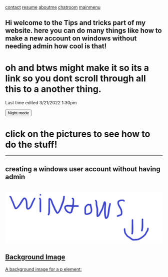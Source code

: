 [contact](https://neverlivedordied.github.io/contact.github.io/index.html)   [resume](https://neverlivedordied.github.io/resume/index.html)   [aboutme](https://neverlivedordied.github.io/About-Me/index.html)   [chatroom](https://neverlivedordied.github.io/chatroom/index.html) [mainmenu](https://neverlivedordied.github.io/index.html)
## Hi welcome to the Tips and tricks part of my website.  here you can do many things like how to make a new account on windows without needing admin how cool is that!
# oh and btws might make it so its a link so you dont scroll through all this to a another thing.
Last time edited 3/21/2022 1:30pm

<html>
<body>
<button type="button" onclick="myFunction()">Night mode</button>

<script>
function myFunction() {
  document.body.style.backgroundColor = "black";
document.body.style.color = "Blue"
} 

 </script>
</body>
</html>


# click on the pictures to see how to do the stuff!

---


## creating a windows user account without having admin
 
<br>
      <a href="https://neverlivedordied.github.io/create-a-windows-acc-without-admin/index.html">
         <img src="https://raw.githubusercontent.com/Neverlivedordied/Neverlivedordied.github.io/gh-pages/images/windows.png" class="img-responsive" alt=""> 
        




<body>

<h2>Background Image</h2>

<p>A background image for a p element:</p>

<p style="background-image: url('https://raw.githubusercontent.com/Neverlivedordied/Neverlivedordied.github.io/gh-pages/images/windows.png');">

